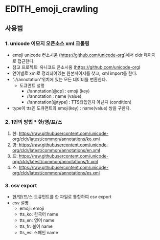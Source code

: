 # EDITH_emoji_crawling

## 사용법
### 1. unicode 이모지 오픈소스 xml 크롤링
- emoji unicode 컨소시움 (https://github.com/unicode-org)에서 cldr 페이지로 접근한다.
- 참고 프로젝트: 유니코드 콘소시움 (https://github.com/unicode-org)
- 언어별로 xml로 정리되어있는 원본페이지를 찾고, xml import를 한다.
- ".//annotation"위치에 있는 모든 데이터를 변환한다.
    - 도큐먼트 설명
        - //annotation[@cp] : emoji (key)
        - //annotation : name (value)
        - //annotation[@type] : TTS타입인지 아닌지 (condition)
- type이 tts인 도큐먼트의 emoji(key) : name(value) 쌍을 구한다.
### 2. 1번의 방법 * 한/영/프/스
1. 한: https://raw.githubusercontent.com/unicode-org/cldr/latest/common/annotations/ko.xml
2. 영: https://raw.githubusercontent.com/unicode-org/cldr/latest/common/annotations/en.xml
3. 프: https://raw.githubusercontent.com/unicode-org/cldr/latest/common/annotations/fr.xml
4. 스: https://raw.githubusercontent.com/unicode-org/cldr/latest/common/annotations/es.xml

### 3. csv export
- 한/영/프/스 도큐먼트를 한 파일로 통합하여 csv export
- csv 설명
    - emoji: emoji
    - tts_ko: 한국어 name
    - tts_en: 영어 name
    - tts_fr: 불어 name
    - tts_es: 스페인 name